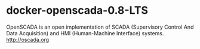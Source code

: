 # docker-openscada-0.8-LTS
OpenSCADA is an open implementation of SCADA (Supervisory Control And Data Acquisition) and HMI (Human-Machine Interface) systems.
http://oscada.org
